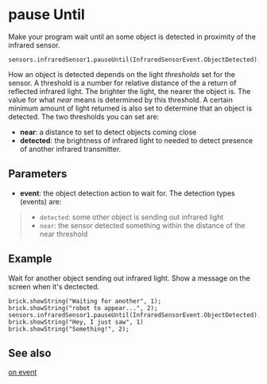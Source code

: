 # pause Until

Make your program wait until an some object is detected in proximity of the infrared sensor.

```sig
sensors.infraredSensor1.pauseUntil(InfraredSensorEvent.ObjectDetected);
```

How an object is detected depends on the light _thresholds_ set for the sensor. A threshold is a number for relative distance of the a return of reflected infrared light. The brighter the light, the nearer the object is. The value for what _near_ means is determined by this threshold. A certain minimum amount of light returned is also set to determine that an object is detected. The two thresholds you can set are:

* **near**: a distance to set to detect objects coming close
* **detected**: the brightness of infrared light to needed to detect presence of another infrared transmitter.

## Parameters

* **event**: the object detection action to wait for. The detection types (events) are:
> * ``detected``: some other object is sending out infrared light
> * ``near``: the sensor detected something within the distance of the near threshold

## Example

Wait for another object sending out infrared light. Show a message on the screen when it's dectected.

```blocks
brick.showString("Waiting for another", 1);
brick.showString("robot to appear...", 2);
sensors.infraredSensor1.pauseUntil(InfraredSensorEvent.ObjectDetected);
brick.showString("Hey, I just saw", 1)
brick.showString("Something!", 2);
```

## See also

[on event](/reference/sensors/ultrasonic/on-event)